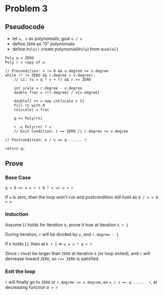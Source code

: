 # Problem 3

## Pseudocode

- let `u, v` as polynomials; goal `u / v`
- define `ZERO` as "0" polynomials
- define `Poly()` create polynomial(`Poly`) from `double[]`

```
Poly q = ZERO
Poly r = copy of u

// Precondition: v != 0 && u.degree >= v.degree
while (r != ZERO && r.degree > v.degree):
    // LI: (u = q * v + r) && r >= ZERO

    int scale = r.degree - v.degree
    double frac = r[r.degree] / v[v.degree]

    double[] rn = new int[scale + 1]
    Fill rn with 0
    rn[scale] = frac

    q += Poly(rn)

    r -= Poly(rn) * v
    // Exit Condition: r == ZERO || r.degree <= v.degree

// Postcondition: u / v == q ...... r

return q;
```

## Prove

### Base Case

`q = 0 => u = r + 0 * v => u = r`

If `u` is zero, then the loop won't run and postcondition still hold as `0 / v = 0 = u`

### Induction

Assume LI holds for iteration `k`, prove it true at iteration `k + 1`

During iteration, `r` will be divided by `v`, and `r.degree - 1`

If `k` holds LI, then at `k + 1` => `u = v * q + r`

Since `r` must be larger than `ZERO` at iteration `k` (or loop exited), and `r` will decrease toward `ZERO`, so `r>= ZERO` is satisfied.

### Exit the loop

`r` will finally go to `ZERO` or `r.degree <= v.degree`, so `u / v == q ...... r`, at decreasing function `D = r`
